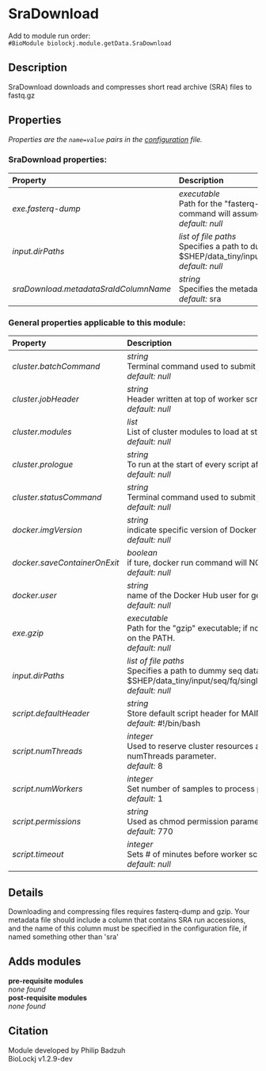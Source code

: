 # SraDownload
Add to module run order:                    
`#BioModule biolockj.module.getData.SraDownload`

## Description 
SraDownload downloads and compresses short read archive (SRA) files to fastq.gz

## Properties 
*Properties are the `name=value` pairs in the [configuration](../../../Configuration#properties) file.*                   

### SraDownload properties: 
| Property| Description |
| :--- | :--- |
| *exe.fasterq-dump* | _executable_ <br>Path for the "fasterq-dump" executable; if not supplied, any script that needs the fasterq-dump command will assume it is on the PATH.<br>*default:*  *null* |
| *input.dirPaths* | _list of file paths_ <br>Specifies a path to dummy seq data e.g. $SHEP/data_tiny/input/seq/fq/single_sample/separate_fw_rv/rhizosphere_16S_data/R1/rhizo_R1_subdir<br>*default:*  *null* |
| *sraDownload.metadataSraIdColumnName* | _string_ <br>Specifies the metadata file column name containing SRA run ids<br>*default:*  sra |

### General properties applicable to this module: 
| Property| Description |
| :--- | :--- |
| *cluster.batchCommand* | _string_ <br>Terminal command used to submit jobs on the cluster<br>*default:*  *null* |
| *cluster.jobHeader* | _string_ <br>Header written at top of worker scripts<br>*default:*  *null* |
| *cluster.modules* | _list_ <br>List of cluster modules to load at start of worker scripts<br>*default:*  *null* |
| *cluster.prologue* | _string_ <br>To run at the start of every script after loading cluster modules (if any)<br>*default:*  *null* |
| *cluster.statusCommand* | _string_ <br>Terminal command used to submit jobs on the cluster<br>*default:*  *null* |
| *docker.imgVersion* | _string_ <br>indicate specific version of Docker images<br>*default:*  *null* |
| *docker.saveContainerOnExit* | _boolean_ <br>if ture, docker run command will NOT include the --rm flag<br>*default:*  *null* |
| *docker.user* | _string_ <br>name of the Docker Hub user for getting docker containers<br>*default:*  *null* |
| *exe.gzip* | _executable_ <br>Path for the "gzip" executable; if not supplied, any script that needs the gzip command will assume it is on the PATH.<br>*default:*  *null* |
| *input.dirPaths* | _list of file paths_ <br>Specifies a path to dummy seq data e.g. $SHEP/data_tiny/input/seq/fq/single_sample/separate_fw_rv/rhizosphere_16S_data/R1/rhizo_R1_subdir<br>*default:*  *null* |
| *script.defaultHeader* | _string_ <br>Store default script header for MAIN script and locally run WORKER scripts.<br>*default:*  #!/bin/bash |
| *script.numThreads* | _integer_ <br>Used to reserve cluster resources and passed to any external application call that accepts a numThreads parameter.<br>*default:*  8 |
| *script.numWorkers* | _integer_ <br>Set number of samples to process per script (if parallel processing)<br>*default:*  1 |
| *script.permissions* | _string_ <br>Used as chmod permission parameter (ex: 774)<br>*default:*  770 |
| *script.timeout* | _integer_ <br>Sets # of minutes before worker scripts times out.<br>*default:*  *null* |

## Details 
Downloading and compressing files requires fasterq-dump and gzip. Your metadata file should include a column that contains SRA run accessions, and the name of this column must be specified in the configuration file, if named something other than 'sra'

## Adds modules 
**pre-requisite modules**                    
*none found*                   
**post-requisite modules**                    
*none found*                   

## Citation 
Module developed by Philip Badzuh                   
BioLockj v1.2.9-dev

